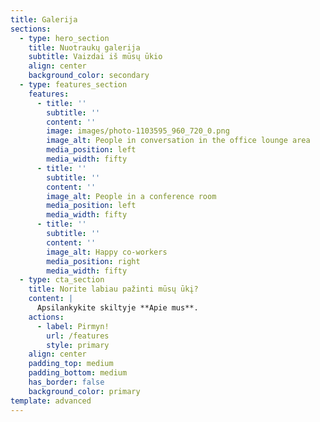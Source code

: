 ```yaml
---
title: Galerija
sections:
  - type: hero_section
    title: Nuotraukų galerija
    subtitle: Vaizdai iš mūsų ūkio
    align: center
    background_color: secondary
  - type: features_section
    features:
      - title: ''
        subtitle: ''
        content: ''
        image: images/photo-1103595_960_720_0.png
        image_alt: People in conversation in the office lounge area
        media_position: left
        media_width: fifty
      - title: ''
        subtitle: ''
        content: ''
        image_alt: People in a conference room
        media_position: left
        media_width: fifty
      - title: ''
        subtitle: ''
        content: ''
        image_alt: Happy co-workers
        media_position: right
        media_width: fifty
  - type: cta_section
    title: Norite labiau pažinti mūsų ūkį?
    content: |
      Apsilankykite skiltyje **Apie mus**.
    actions:
      - label: Pirmyn!
        url: /features
        style: primary
    align: center
    padding_top: medium
    padding_bottom: medium
    has_border: false
    background_color: primary
template: advanced
---
```

